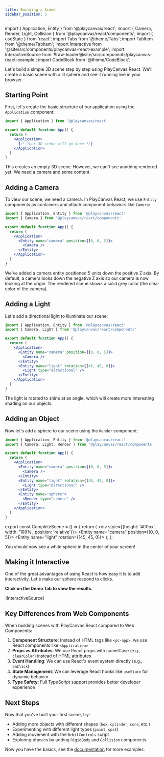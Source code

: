 ```yaml
---
title: Building a Scene
sidebar_position: 5
---
```


import { Application, Entity } from '@playcanvas/react';
import { Camera, Render, Light, Collision } from '@playcanvas/react/components';
import { useState } from 'react';
import Tabs from '@theme/Tabs';
import TabItem from '@theme/TabItem';
import Interactive from '@site/src/components/playcanvas-react-example';
import InteractiveSource from '!!raw-loader!@site/src/components/playcanvas-react-example';
import CodeBlock from '@theme/CodeBlock';

Let's build a simple 3D scene step by step using PlayCanvas React. We'll create a basic scene with a lit sphere and see it running live in your browser.

## Starting Point

First, let's create the basic structure of our application using the `Application` component:

```jsx
import { Application } from '@playcanvas/react'

export default function App() {
  return (
    <Application>
      {/* Your 3D scene will go here */}
    </Application>
  )
}
```

This creates an empty 3D scene. However, we can't see anything rendered yet. We need a camera and some content.

## Adding a Camera

To view our scene, we need a camera. In PlayCanvas React, we use `Entity` components as containers and attach component behaviors like `Camera`:

```jsx
import { Application, Entity } from '@playcanvas/react'
import { Camera } from '@playcanvas/react/components'

export default function App() {
  return (
    <Application>
      <Entity name="camera" position={[0, 0, 5]}>
        <Camera />
      </Entity>
    </Application>
  )
}
```

We've added a camera entity positioned 5 units down the positive Z axis. By default, a camera looks down the negative Z axis so our camera is now looking at the origin. The rendered scene shows a solid grey color (the clear color of the camera).

## Adding a Light

Let's add a directional light to illuminate our scene:

```jsx
import { Application, Entity } from '@playcanvas/react'
import { Camera, Light } from '@playcanvas/react/components'

export default function App() {
  return (
    <Application>
      <Entity name="camera" position={[0, 0, 5]}>
        <Camera />
      </Entity>
      <Entity name="light" rotation={[45, 45, 0]}>
        <Light type="directional" />
      </Entity>
    </Application>
  )
}
```

The light is rotated to shine at an angle, which will create more interesting shading on our objects.

## Adding an Object

Now let's add a sphere to our scene using the `Render` component:

<Tabs>
<TabItem value="code" label="Code">

```jsx
import { Application, Entity } from '@playcanvas/react'
import { Camera, Light, Render } from '@playcanvas/react/components'

export default function App() {
  return (
    <Application>
      <Entity name="camera" position={[0, 0, 5]}>
        <Camera />
      </Entity>
      <Entity name="light" rotation={[45, 45, 0]}>
        <Light type="directional" />
      </Entity>
      <Entity name="sphere">
        <Render type="sphere" />
      </Entity>
    </Application>
  )
}
```

</TabItem>
<TabItem value="demo" label="Live Demo">

export const CompleteScene = () => {
  return (
    <div style={{height: '400px', width: '100%', position: 'relative'}}>
      <Application>
        <Entity name="camera" position={[0, 0, 5]}>
          <Camera clearColor="#1a1a1a" />
        </Entity>
        <Entity name="light" rotation={[45, 45, 0]}>
          <Light type="directional" intensity={1} />
        </Entity>
        <Entity name="sphere">
          <Render type="sphere" />
        </Entity>
      </Application>
    </div>
  );
};

<CompleteScene />

</TabItem>
</Tabs>

You should now see a white sphere in the center of your screen!

## Making it Interactive

One of the great advantages of using React is how easy it is to add interactivity. Let's make our sphere respond to clicks.

**Click on the Demo Tab to view the results.**

<Tabs>
    <TabItem default value="code" label="Code">
        <CodeBlock language="jsx">{InteractiveSource}</CodeBlock>
    </TabItem>
    <TabItem  value="demo" label="Demo" className='example-demo'>
        <Interactive/>
    </TabItem>
</Tabs>

## Key Differences from Web Components

When building scenes with PlayCanvas React compared to Web Components:

1. **Component Structure**: Instead of HTML tags like `<pc-app>`, we use React components like `<Application>`
2. **Props vs Attributes**: We use React props with camelCase (e.g., `clearColor`) instead of HTML attributes
3. **Event Handling**: We can use React's event system directly (e.g., `onClick`)
4. **State Management**: We can leverage React hooks like `useState` for dynamic behavior
5. **Type Safety**: Full TypeScript support provides better developer experience

## Next Steps

Now that you've built your first scene, try:

- Adding more objects with different shapes (`box`, `cylinder`, `cone`, etc.)
- Experimenting with different light types (`point`, `spot`)
- Adding movement with the `OrbitControls` script
- Exploring physics by adding `RigidBody` and `Collision` components

Now you have the basics, see the [documentation](https://plauycanvas-react.vercel.app/docs) for more examples.
